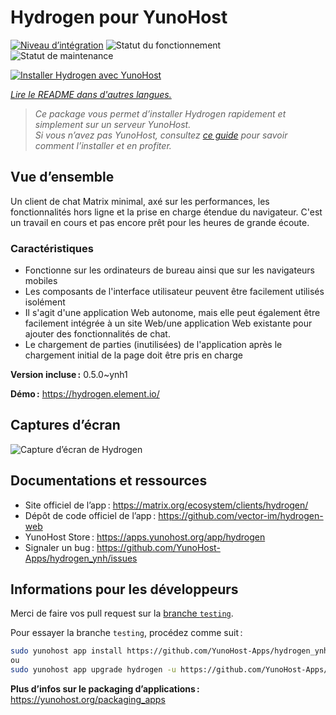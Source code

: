 <!--
Nota bene : ce README est automatiquement généré par <https://github.com/YunoHost/apps/tree/master/tools/readme_generator>
Il NE doit PAS être modifié à la main.
-->

# Hydrogen pour YunoHost

[![Niveau d’intégration](https://dash.yunohost.org/integration/hydrogen.svg)](https://ci-apps.yunohost.org/ci/apps/hydrogen/) ![Statut du fonctionnement](https://ci-apps.yunohost.org/ci/badges/hydrogen.status.svg) ![Statut de maintenance](https://ci-apps.yunohost.org/ci/badges/hydrogen.maintain.svg)

[![Installer Hydrogen avec YunoHost](https://install-app.yunohost.org/install-with-yunohost.svg)](https://install-app.yunohost.org/?app=hydrogen)

*[Lire le README dans d'autres langues.](./ALL_README.md)*

> *Ce package vous permet d’installer Hydrogen rapidement et simplement sur un serveur YunoHost.*  
> *Si vous n’avez pas YunoHost, consultez [ce guide](https://yunohost.org/install) pour savoir comment l’installer et en profiter.*

## Vue d’ensemble

Un client de chat Matrix minimal, axé sur les performances, les fonctionnalités hors ligne et la prise en charge étendue du navigateur. C'est un travail en cours et pas encore prêt pour les heures de grande écoute.

### Caractéristiques

- Fonctionne sur les ordinateurs de bureau ainsi que sur les navigateurs mobiles
- Les composants de l'interface utilisateur peuvent être facilement utilisés isolément
- Il s'agit d'une application Web autonome, mais elle peut également être facilement intégrée à un site Web/une application Web existante pour ajouter des fonctionnalités de chat.
- Le chargement de parties (inutilisées) de l'application après le chargement initial de la page doit être pris en charge

**Version incluse :** 0.5.0~ynh1

**Démo :** <https://hydrogen.element.io/>

## Captures d’écran

![Capture d’écran de Hydrogen](./doc/screenshots/hydrogen-large.png)

## Documentations et ressources

- Site officiel de l’app : <https://matrix.org/ecosystem/clients/hydrogen/>
- Dépôt de code officiel de l’app : <https://github.com/vector-im/hydrogen-web>
- YunoHost Store : <https://apps.yunohost.org/app/hydrogen>
- Signaler un bug : <https://github.com/YunoHost-Apps/hydrogen_ynh/issues>

## Informations pour les développeurs

Merci de faire vos pull request sur la [branche `testing`](https://github.com/YunoHost-Apps/hydrogen_ynh/tree/testing).

Pour essayer la branche `testing`, procédez comme suit :

```bash
sudo yunohost app install https://github.com/YunoHost-Apps/hydrogen_ynh/tree/testing --debug
ou
sudo yunohost app upgrade hydrogen -u https://github.com/YunoHost-Apps/hydrogen_ynh/tree/testing --debug
```

**Plus d’infos sur le packaging d’applications :** <https://yunohost.org/packaging_apps>
